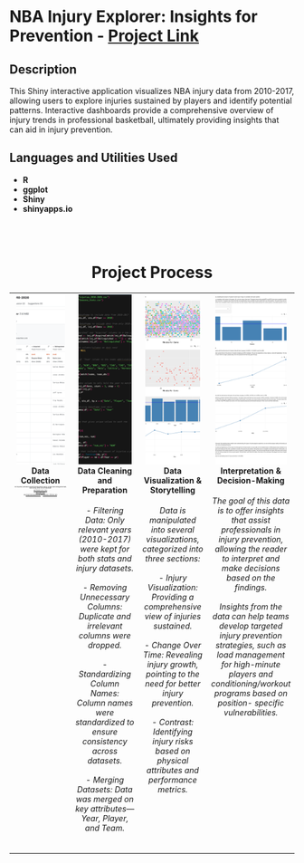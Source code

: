 <h1>NBA Injury Explorer: Insights for Prevention - <a href="https://moriojac.shinyapps.io/myapp/">Project Link</a> </h1>


<h2>Description</h2>
This Shiny interactive application visualizes NBA injury data from 2010-2017, allowing users to explore injuries sustained by players and identify potential patterns. Interactive dashboards provide a comprehensive overview of injury trends in professional basketball, ultimately providing insights that can aid in injury prevention.
<br />


<h2>Languages and Utilities Used</h2>

- <b>R</b> 
- <b>ggplot</b>
- <b>Shiny</b>
- <b>shinyapps.io</b>

<br><br>

<div align="center">
  <h1>Project Process</h1>
</div>

<table width="100%" style="table-layout: fixed;">
  <tr>
    <td align="center" valign="top" width="25%">
      <div>
        <img src="InjuryProject_P1.png" style="width: 90%; height: 300px; object-fit: cover;" />
        <b>Data Collection</b>
        <br>
        <h6 style="text-align: center; min-height: 150px; font-size: 2px;">
          For this project, data was collected from two primary sources: an NBA injury catalog and an NBA stats catalog, which can be found below.
          <br><br> <a href="https://www.kaggle.com/datasets/ghopkins/nba-injuries-2010-2018">NBA Injuries 2010-2020</a>
          <br><br> <a href="https://www.kaggle.com/datasets/drgilermo/nba-players-stats?select=Seasons_Stats.csv">NBA Player Stats</a>
          <br><br> (via <a href="https://prosportstransactions.com/"> prosportstransactions.com </a> and <a href="https://www.basketball-reference.com/"> basketball-reference.com</a>)
        </h6>
      </div>
    </td>
    <td align="center" valign="top" width="25%">
      <div>
        <img src="InjuryProject_P2.png" style="width: 90%; height: 300px; object-fit: cover;" />
        <b>Data Cleaning and Preparation</b>
        <h6 style="text-align: center; min-height: 150px;">
          - Filtering Data: Only relevant years (2010-2017) were kept for both stats and injury datasets.
         <br><br> - Removing Unnecessary Columns: Duplicate and irrelevant columns were dropped.
         <br><br> - Standardizing Column Names: Column names were standardized to ensure consistency across datasets.
         <br><br> - Merging Datasets: Data was merged on key attributes—Year, Player, and Team.
        </h6>
      </div>
    </td>
    <td align="center" valign="top" width="25%">
      <div>
        <img src="InjuryProject_P3.png" style="width: 90%; height: 300px; object-fit: cover;" />
        <b>Data Visualization & Storytelling</b>
        <h6 style="text-align: center; min-height: 150px;">
          Data is manipulated into several visualizations, categorized into three sections:
         <br><br> - Injury Visualization: Providing a comprehensive view of injuries sustained.
         <br><br> - Change Over Time: Revealing injury growth, pointing to the need for better injury prevention.
         <br><br> - Contrast: Identifying injury risks based on physical attributes and performance metrics.
        </h6>
      </div>
    </td>
    <td align="center" valign="top" width="25%">
      <div>
        <img src="InjuryProject_P4.png" style="width: 90%; height: 300px; object-fit: cover;" />
        <b>Interpretation & Decision-Making</b>
        <h6 style="text-align: center; min-height: 150px;">
          The goal of this data is to offer insights that assist professionals in injury prevention, allowing the reader to interpret and make decisions based on the findings.
         <br><br> Insights from the data can help teams develop targeted injury prevention strategies, such as load management for high-minute players and conditioning/workout programs based on position-             specific vulnerabilities.
        </h6>
      </div>
    </td>
  </tr>
</table>



